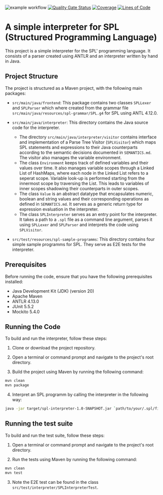 ![example workflow](https://github.com/GMahlerTheTragic/SPL-Interpreter/actions/workflows/maven.yml/badge.svg)
[![Quality Gate Status](https://sonarcloud.io/api/project_badges/measure?project=GMahlerTheTragic_SPL-Interpreter&metric=alert_status)](https://sonarcloud.io/summary/new_code?id=GMahlerTheTragic_SPL-Interpreter)
[![Coverage](https://sonarcloud.io/api/project_badges/measure?project=GMahlerTheTragic_SPL-Interpreter&metric=coverage)](https://sonarcloud.io/summary/new_code?id=GMahlerTheTragic_SPL-Interpreter)
[![Lines of Code](https://sonarcloud.io/api/project_badges/measure?project=GMahlerTheTragic_SPL-Interpreter&metric=ncloc)](https://sonarcloud.io/summary/new_code?id=GMahlerTheTragic_SPL-Interpreter)

# A simple interpreter for SPL (Structured Programming Language)

This project is a simple interpreter for the SPL' programming language. It consists of a parser created using ANTLR and
an interpreter written by hand in Java.

## Project Structure

The project is structured as a Maven project, with the following main packages:

- `src/main/java/frontend`: This package contains two classes `SPLLexer` and `SPLParser` which where created from the
  grammar file `src/main/java/resources/spl-grammar/SPL.g4` for SPL using ANTL 4.12.0.

- `src/main/java/interpreter`: This directory contains the Java source code for the interpreter.
    * The directory `src/main/java/interpreter/visitor` contains interface and implementation of a Parse Tree
      Visitor (`SPLVisitor`) which maps SPL statements and expressions to their Java counterparts according to the
      semantic decisions documented in `SEMANTICS.md`. The visitor also manages the variable environment.
    * The class `Environment` keeps track of defined variables and their values over time. It also manages variable
      scopes through a Linked List of HashMaps, where each node in the Linked List refers to a seperat scope. Variable
      look-up is performed starting from the innermost scope by traversing the List. This leads to variables of inner
      scopes shadowing their counterparts in outer scopes.
    * The class `Value` is an abstract datatype that encapsulates numeric, boolean and string values and their
      corresponding operations as defined in `SEMANTICS.md`. It serves as a generic return type for expression
      evaluation in the interpreter.
    * The class `SPLInterpreter` serves as an entry point for the interpreter. It takes a path to a `.spl` file as a
      command line argument, parses it using `SPLLexer` and `SPLParser` and interprets the code using `SPLVisitor`.

- `src/test/resources/spl-sample-programms`: This directory contains four simple sample programms for SPL. They serve as
  E2E tests for the interpreter.

## Prerequisites

Before running the code, ensure that you have the following prerequisites installed:

- Java Development Kit (JDK) (version 20)
- Apache Maven
- ANTLR 4.13.0
- JUnit 5.5.2
- Mockito 5.4.0

## Running the Code

To build and run the interpreter, follow these steps:

1. Clone or download the project repository.

2. Open a terminal or command prompt and navigate to the project's root directory.

3. Build the project using Maven by running the following command:

```bash
mvn clean
mvn package
```

4. Interpret an SPL programm by calling the interpreter in the following way:

```bash
java -jar target/spl-interpreter-1.0-SNAPSHOT.jar `path/to/your/.spl/file`
```

## Running the test suite

To build and run the test suite, follow these steps:

1. Open a terminal or command prompt and navigate to the project's root directory.

2. Run the tests using Maven by running the following command:

```bash
mvn clean
mvn test
```

3. Note the E2E test can be found in the class `src/test/interpreter/SPLInterpreterTest`.

